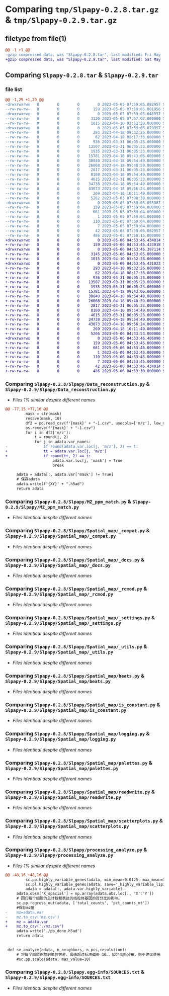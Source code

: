 # Comparing `tmp/Slpapy-0.2.8.tar.gz` & `tmp/Slpapy-0.2.9.tar.gz`

## filetype from file(1)

```diff
@@ -1 +1 @@
-gzip compressed data, was "Slpapy-0.2.8.tar", last modified: Fri May  5 07:59:05 2023, max compression
+gzip compressed data, was "Slpapy-0.2.9.tar", last modified: Sat May  6 04:53:46 2023, max compression
```

## Comparing `Slpapy-0.2.8.tar` & `Slpapy-0.2.9.tar`

### file list

```diff
@@ -1,29 +1,29 @@
-drwxrwxrwx   0        0        0        0 2023-05-05 07:59:05.082957 Slpapy-0.2.8/
--rw-rw-rw-   0        0        0      159 2023-05-05 07:59:05.081956 Slpapy-0.2.8/PKG-INFO
-drwxrwxrwx   0        0        0        0 2023-05-05 07:59:05.046957 Slpapy-0.2.8/Slpapy/
--rw-rw-rw-   0        0        0     3120 2023-05-05 07:57:07.000000 Slpapy-0.2.8/Slpapy/Data_reconstruction.py
--rw-rw-rw-   0        0        0     1015 2023-04-10 03:52:28.000000 Slpapy-0.2.8/Slpapy/MZ_ppm_match.py
-drwxrwxrwx   0        0        0        0 2023-05-05 07:59:05.079957 Slpapy-0.2.8/Slpapy/Spatial_map/
--rw-rw-rw-   0        0        0      293 2023-04-18 09:32:26.000000 Slpapy-0.2.8/Slpapy/Spatial_map/Spatial_map.py
--rw-rw-rw-   0        0        0       62 2023-04-18 08:17:33.000000 Slpapy-0.2.8/Slpapy/Spatial_map/__init__.py
--rw-rw-rw-   0        0        0      936 2023-03-31 06:05:23.000000 Slpapy-0.2.8/Slpapy/Spatial_map/_compat.py
--rw-rw-rw-   0        0        0    13507 2023-03-31 06:05:23.000000 Slpapy-0.2.8/Slpapy/Spatial_map/_docs.py
--rw-rw-rw-   0        0        0     1935 2023-03-31 06:05:23.000000 Slpapy-0.2.8/Slpapy/Spatial_map/_rcmod.py
--rw-rw-rw-   0        0        0    15781 2023-04-18 09:43:06.000000 Slpapy-0.2.8/Slpapy/Spatial_map/_settings.py
--rw-rw-rw-   0        0        0    38840 2023-04-18 09:54:49.000000 Slpapy-0.2.8/Slpapy/Spatial_map/_utils.py
--rw-rw-rw-   0        0        0    26068 2023-04-18 09:48:59.000000 Slpapy-0.2.8/Slpapy/Spatial_map/beats.py
--rw-rw-rw-   0        0        0     2817 2023-03-31 06:05:23.000000 Slpapy-0.2.8/Slpapy/Spatial_map/is_constant.py
--rw-rw-rw-   0        0        0     8160 2023-04-18 09:54:49.000000 Slpapy-0.2.8/Slpapy/Spatial_map/logging.py
--rw-rw-rw-   0        0        0     4615 2023-03-31 06:05:23.000000 Slpapy-0.2.8/Slpapy/Spatial_map/palettes.py
--rw-rw-rw-   0        0        0    34738 2023-04-18 09:54:49.000000 Slpapy-0.2.8/Slpapy/Spatial_map/readwrite.py
--rw-rw-rw-   0        0        0    43073 2023-04-18 09:56:24.000000 Slpapy-0.2.8/Slpapy/Spatial_map/scatterplots.py
--rw-rw-rw-   0        0        0      269 2023-04-18 10:11:49.000000 Slpapy-0.2.8/Slpapy/__init__.py
--rw-rw-rw-   0        0        0     5262 2023-05-03 07:08:38.000000 Slpapy-0.2.8/Slpapy/processing_analyze.py
-drwxrwxrwx   0        0        0        0 2023-05-05 07:59:05.055987 Slpapy-0.2.8/Slpapy.egg-info/
--rw-rw-rw-   0        0        0      159 2023-05-05 07:59:04.000000 Slpapy-0.2.8/Slpapy.egg-info/PKG-INFO
--rw-rw-rw-   0        0        0      661 2023-05-05 07:59:04.000000 Slpapy-0.2.8/Slpapy.egg-info/SOURCES.txt
--rw-rw-rw-   0        0        0        1 2023-05-05 07:59:04.000000 Slpapy-0.2.8/Slpapy.egg-info/dependency_links.txt
--rw-rw-rw-   0        0        0      110 2023-05-05 07:59:04.000000 Slpapy-0.2.8/Slpapy.egg-info/requires.txt
--rw-rw-rw-   0        0        0        7 2023-05-05 07:59:04.000000 Slpapy-0.2.8/Slpapy.egg-info/top_level.txt
--rw-rw-rw-   0        0        0       42 2023-05-05 07:59:05.082957 Slpapy-0.2.8/setup.cfg
--rw-rw-rw-   0        0        0      486 2023-05-05 07:58:15.000000 Slpapy-0.2.8/setup.py
+drwxrwxrwx   0        0        0        0 2023-05-06 04:53:46.434014 Slpapy-0.2.9/
+-rw-rw-rw-   0        0        0      159 2023-05-06 04:53:46.433018 Slpapy-0.2.9/PKG-INFO
+drwxrwxrwx   0        0        0        0 2023-05-06 04:53:46.397114 Slpapy-0.2.9/Slpapy/
+-rw-rw-rw-   0        0        0     3145 2023-05-06 04:53:05.000000 Slpapy-0.2.9/Slpapy/Data_reconstruction.py
+-rw-rw-rw-   0        0        0     1015 2023-04-10 03:52:28.000000 Slpapy-0.2.9/Slpapy/MZ_ppm_match.py
+drwxrwxrwx   0        0        0        0 2023-05-06 04:53:46.431023 Slpapy-0.2.9/Slpapy/Spatial_map/
+-rw-rw-rw-   0        0        0      293 2023-04-18 09:32:26.000000 Slpapy-0.2.9/Slpapy/Spatial_map/Spatial_map.py
+-rw-rw-rw-   0        0        0       62 2023-04-18 08:17:33.000000 Slpapy-0.2.9/Slpapy/Spatial_map/__init__.py
+-rw-rw-rw-   0        0        0      936 2023-03-31 06:05:23.000000 Slpapy-0.2.9/Slpapy/Spatial_map/_compat.py
+-rw-rw-rw-   0        0        0    13507 2023-03-31 06:05:23.000000 Slpapy-0.2.9/Slpapy/Spatial_map/_docs.py
+-rw-rw-rw-   0        0        0     1935 2023-03-31 06:05:23.000000 Slpapy-0.2.9/Slpapy/Spatial_map/_rcmod.py
+-rw-rw-rw-   0        0        0    15781 2023-04-18 09:43:06.000000 Slpapy-0.2.9/Slpapy/Spatial_map/_settings.py
+-rw-rw-rw-   0        0        0    38840 2023-04-18 09:54:49.000000 Slpapy-0.2.9/Slpapy/Spatial_map/_utils.py
+-rw-rw-rw-   0        0        0    26068 2023-04-18 09:48:59.000000 Slpapy-0.2.9/Slpapy/Spatial_map/beats.py
+-rw-rw-rw-   0        0        0     2817 2023-03-31 06:05:23.000000 Slpapy-0.2.9/Slpapy/Spatial_map/is_constant.py
+-rw-rw-rw-   0        0        0     8160 2023-04-18 09:54:49.000000 Slpapy-0.2.9/Slpapy/Spatial_map/logging.py
+-rw-rw-rw-   0        0        0     4615 2023-03-31 06:05:23.000000 Slpapy-0.2.9/Slpapy/Spatial_map/palettes.py
+-rw-rw-rw-   0        0        0    34738 2023-04-18 09:54:49.000000 Slpapy-0.2.9/Slpapy/Spatial_map/readwrite.py
+-rw-rw-rw-   0        0        0    43073 2023-04-18 09:56:24.000000 Slpapy-0.2.9/Slpapy/Spatial_map/scatterplots.py
+-rw-rw-rw-   0        0        0      269 2023-04-18 10:11:49.000000 Slpapy-0.2.9/Slpapy/__init__.py
+-rw-rw-rw-   0        0        0     5266 2023-05-06 04:33:53.000000 Slpapy-0.2.9/Slpapy/processing_analyze.py
+drwxrwxrwx   0        0        0        0 2023-05-06 04:53:46.406090 Slpapy-0.2.9/Slpapy.egg-info/
+-rw-rw-rw-   0        0        0      159 2023-05-06 04:53:45.000000 Slpapy-0.2.9/Slpapy.egg-info/PKG-INFO
+-rw-rw-rw-   0        0        0      661 2023-05-06 04:53:46.000000 Slpapy-0.2.9/Slpapy.egg-info/SOURCES.txt
+-rw-rw-rw-   0        0        0        1 2023-05-06 04:53:45.000000 Slpapy-0.2.9/Slpapy.egg-info/dependency_links.txt
+-rw-rw-rw-   0        0        0      110 2023-05-06 04:53:45.000000 Slpapy-0.2.9/Slpapy.egg-info/requires.txt
+-rw-rw-rw-   0        0        0        7 2023-05-06 04:53:45.000000 Slpapy-0.2.9/Slpapy.egg-info/top_level.txt
+-rw-rw-rw-   0        0        0       42 2023-05-06 04:53:46.434014 Slpapy-0.2.9/setup.cfg
+-rw-rw-rw-   0        0        0      486 2023-05-06 04:53:30.000000 Slpapy-0.2.9/setup.py
```

### Comparing `Slpapy-0.2.8/Slpapy/Data_reconstruction.py` & `Slpapy-0.2.9/Slpapy/Data_reconstruction.py`

 * *Files 1% similar despite different names*

```diff
@@ -77,15 +77,16 @@
         mask = str(mask)
         resave(mask, 10)
         df2 = pd.read_csv(f'{mask}' + "-1.csv", usecols=['m/z'], low_memory=False)
         os.remove(f'{mask}' + "-1.csv")
         for i in df2['m/z']:
             t = round(i, 2)
             for j in adata.var_names:
-                if round(adata.var.loc[j, 'm/z'], 2) == t:
+                tt = adata.var.loc[j, 'm/z']
+                if round(tt, 2) == t:
                     adata.var.loc[j, 'mask'] = True
                     break
 
     adata = adata[:, adata.var['mask'] != True]
     # 保存adata
     adata.write(f'{XY}' + ".h5ad")
     return adata
```

### Comparing `Slpapy-0.2.8/Slpapy/MZ_ppm_match.py` & `Slpapy-0.2.9/Slpapy/MZ_ppm_match.py`

 * *Files identical despite different names*

### Comparing `Slpapy-0.2.8/Slpapy/Spatial_map/_compat.py` & `Slpapy-0.2.9/Slpapy/Spatial_map/_compat.py`

 * *Files identical despite different names*

### Comparing `Slpapy-0.2.8/Slpapy/Spatial_map/_docs.py` & `Slpapy-0.2.9/Slpapy/Spatial_map/_docs.py`

 * *Files identical despite different names*

### Comparing `Slpapy-0.2.8/Slpapy/Spatial_map/_rcmod.py` & `Slpapy-0.2.9/Slpapy/Spatial_map/_rcmod.py`

 * *Files identical despite different names*

### Comparing `Slpapy-0.2.8/Slpapy/Spatial_map/_settings.py` & `Slpapy-0.2.9/Slpapy/Spatial_map/_settings.py`

 * *Files identical despite different names*

### Comparing `Slpapy-0.2.8/Slpapy/Spatial_map/_utils.py` & `Slpapy-0.2.9/Slpapy/Spatial_map/_utils.py`

 * *Files identical despite different names*

### Comparing `Slpapy-0.2.8/Slpapy/Spatial_map/beats.py` & `Slpapy-0.2.9/Slpapy/Spatial_map/beats.py`

 * *Files identical despite different names*

### Comparing `Slpapy-0.2.8/Slpapy/Spatial_map/is_constant.py` & `Slpapy-0.2.9/Slpapy/Spatial_map/is_constant.py`

 * *Files identical despite different names*

### Comparing `Slpapy-0.2.8/Slpapy/Spatial_map/logging.py` & `Slpapy-0.2.9/Slpapy/Spatial_map/logging.py`

 * *Files identical despite different names*

### Comparing `Slpapy-0.2.8/Slpapy/Spatial_map/palettes.py` & `Slpapy-0.2.9/Slpapy/Spatial_map/palettes.py`

 * *Files identical despite different names*

### Comparing `Slpapy-0.2.8/Slpapy/Spatial_map/readwrite.py` & `Slpapy-0.2.9/Slpapy/Spatial_map/readwrite.py`

 * *Files identical despite different names*

### Comparing `Slpapy-0.2.8/Slpapy/Spatial_map/scatterplots.py` & `Slpapy-0.2.9/Slpapy/Spatial_map/scatterplots.py`

 * *Files identical despite different names*

### Comparing `Slpapy-0.2.8/Slpapy/processing_analyze.py` & `Slpapy-0.2.9/Slpapy/processing_analyze.py`

 * *Files 1% similar despite different names*

```diff
@@ -48,16 +48,16 @@
         sc.pp.highly_variable_genes(adata, min_mean=0.0125, max_mean=3, min_disp=0.5)
         sc.pl.highly_variable_genes(adata, save='_highly_variable_lipid.png')
         adata = adata[:, adata.var.highly_variable]
     adata.obsm['X_spacial'] = np.array(adata.obs.loc[:, 'X':'Y'])
     # 回归每个细胞的总计数和表达的线粒体基因的百分比的影响。
     sc.pp.regress_out(adata, ['total_counts', 'pct_counts_mt'])
     #保存mz值
-    mz=adata.var
-    mz.to_csv('mz.csv')
+    mz = adata.var
+    mz.to_csv('./mz.csv')
     adata.write('./pp_done.h5ad')
     return adata
 
 
 def se_analyze(adata, n_neighbors, n_pcs,resolution):
     # 将每个脂质缩放到单位方差。阈值超过标准偏差 10。，如非高斯分布，则不建议使用
     #sc.pp.scale(adata, max_value=10)
```

### Comparing `Slpapy-0.2.8/Slpapy.egg-info/SOURCES.txt` & `Slpapy-0.2.9/Slpapy.egg-info/SOURCES.txt`

 * *Files identical despite different names*

